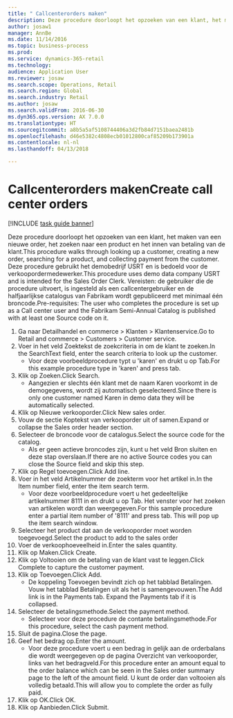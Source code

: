 ```yaml
--- 
title: " Callcenterorders maken"
description: Deze procedure doorloopt het opzoeken van een klant, het maken van een nieuwe order, het zoeken naar een product en het innen van betaling van de klant.
author: josaw1
manager: AnnBe
ms.date: 11/14/2016
ms.topic: business-process
ms.prod: 
ms.service: dynamics-365-retail
ms.technology: 
audience: Application User
ms.reviewer: josaw
ms.search.scope: Operations, Retail
ms.search.region: Global
ms.search.industry: Retail
ms.author: josaw
ms.search.validFrom: 2016-06-30
ms.dyn365.ops.version: AX 7.0.0
ms.translationtype: HT
ms.sourcegitcommit: a8b5a5af5108744406a3d2fb84d7151baea2481b
ms.openlocfilehash: d46e5382c4808ecb01012800caf85209b173901a
ms.contentlocale: nl-nl
ms.lasthandoff: 04/13/2018

---
```

# <a name="create-call-center-orders"></a><span data-ttu-id="3d949-103"> Callcenterorders maken</span><span class="sxs-lookup"><span data-stu-id="3d949-103">Create call center orders</span></span>

[!INCLUDE [task guide banner](../includes/task-guide-banner.md)]

<span data-ttu-id="3d949-104">Deze procedure doorloopt het opzoeken van een klant, het maken van een nieuwe order, het zoeken naar een product en het innen van betaling van de klant.</span><span class="sxs-lookup"><span data-stu-id="3d949-104">This procedure walks through looking up a customer, creating a new order, searching for a product, and collecting payment from the customer.</span></span> <span data-ttu-id="3d949-105">Deze procedure gebruikt het demobedrijf USRT en is bedoeld voor de verkoopordermedewerker.</span><span class="sxs-lookup"><span data-stu-id="3d949-105">This procedure uses demo data company USRT and is intended for the Sales Order Clerk.</span></span> <span data-ttu-id="3d949-106">Vereisten: de gebruiker die de procedure uitvoert, is ingesteld als een callcentergebruiker en de halfjaarlijkse catalogus van Fabrikam wordt gepubliceerd met minimaal één broncode.</span><span class="sxs-lookup"><span data-stu-id="3d949-106">Pre-requisites:  The user who completes the procedure is set up as a Call center user and the Fabrikam Semi-Annual Catalog is published with at least one Source code on it.</span></span>

1. <span data-ttu-id="3d949-107">Ga naar Detailhandel en commerce > Klanten > Klantenservice.</span><span class="sxs-lookup"><span data-stu-id="3d949-107">Go to Retail and commerce > Customers > Customer service.</span></span>
2. <span data-ttu-id="3d949-108">Voer in het veld Zoektekst de zoekcriteria in om de klant te zoeken.</span><span class="sxs-lookup"><span data-stu-id="3d949-108">In the SearchText field, enter the search criteria to look up the customer.</span></span>
    * <span data-ttu-id="3d949-109">Voor deze voorbeeldprocedure typt u 'karen' en drukt u op Tab.</span><span class="sxs-lookup"><span data-stu-id="3d949-109">For this example procedure type in 'karen' and press tab.</span></span>  
3. <span data-ttu-id="3d949-110">Klik op Zoeken.</span><span class="sxs-lookup"><span data-stu-id="3d949-110">Click Search.</span></span>
    * <span data-ttu-id="3d949-111">Aangezien er slechts één klant met de naam Karen voorkomt in de demogegevens, wordt zij automatisch geselecteerd.</span><span class="sxs-lookup"><span data-stu-id="3d949-111">Since there is only one customer named Karen in demo data they will be automatically selected.</span></span>  
4. <span data-ttu-id="3d949-112">Klik op Nieuwe verkooporder.</span><span class="sxs-lookup"><span data-stu-id="3d949-112">Click New sales order.</span></span>
5. <span data-ttu-id="3d949-113">Vouw de sectie Koptekst van verkooporder uit of samen.</span><span class="sxs-lookup"><span data-stu-id="3d949-113">Expand or collapse the Sales order header section.</span></span>
6. <span data-ttu-id="3d949-114">Selecteer de broncode voor de catalogus.</span><span class="sxs-lookup"><span data-stu-id="3d949-114">Select the source code for the catalog.</span></span>
    * <span data-ttu-id="3d949-115">Als er geen actieve broncodes zijn, kunt u het veld Bron sluiten en deze stap overslaan.</span><span class="sxs-lookup"><span data-stu-id="3d949-115">If there are no active Source codes you can close the Source field and skip this step.</span></span>  
7. <span data-ttu-id="3d949-116">Klik op Regel toevoegen.</span><span class="sxs-lookup"><span data-stu-id="3d949-116">Click Add line.</span></span>
8. <span data-ttu-id="3d949-117">Voer in het veld Artikelnummer de zoekterm voor het artikel in.</span><span class="sxs-lookup"><span data-stu-id="3d949-117">In the Item number field, enter the item search term.</span></span>
    * <span data-ttu-id="3d949-118">Voor deze voorbeeldprocedure voert u het gedeeltelijke artikelnummer 8111 in en drukt u op Tab. Het venster voor het zoeken van artikelen wordt dan weergegeven.</span><span class="sxs-lookup"><span data-stu-id="3d949-118">For this sample procedure enter a partial item number of '8111' and press tab. This will pop up the item search window.</span></span>  
9. <span data-ttu-id="3d949-119">Selecteer het product dat aan de verkooporder moet worden toegevoegd.</span><span class="sxs-lookup"><span data-stu-id="3d949-119">Select the product to add to the sales order</span></span>
10. <span data-ttu-id="3d949-120">Voer de verkoophoeveelheid in.</span><span class="sxs-lookup"><span data-stu-id="3d949-120">Enter the sales quantity.</span></span>
11. <span data-ttu-id="3d949-121">Klik op Maken.</span><span class="sxs-lookup"><span data-stu-id="3d949-121">Click Create.</span></span>
12. <span data-ttu-id="3d949-122">Klik op Voltooien om de betaling van de klant vast te leggen.</span><span class="sxs-lookup"><span data-stu-id="3d949-122">Click Complete to capture the customer payment.</span></span>
13. <span data-ttu-id="3d949-123">Klik op Toevoegen.</span><span class="sxs-lookup"><span data-stu-id="3d949-123">Click Add.</span></span>
    * <span data-ttu-id="3d949-124">De koppeling Toevoegen bevindt zich op het tabblad Betalingen. Vouw het tabblad Betalingen uit als het is samengevouwen.</span><span class="sxs-lookup"><span data-stu-id="3d949-124">The Add link is in the Payments tab. Expand the Payments tab if it is collapsed.</span></span>  
14. <span data-ttu-id="3d949-125">Selecteer de betalingsmethode.</span><span class="sxs-lookup"><span data-stu-id="3d949-125">Select the payment method.</span></span>
    * <span data-ttu-id="3d949-126">Selecteer voor deze procedure de contante betalingsmethode.</span><span class="sxs-lookup"><span data-stu-id="3d949-126">For this procedure, select the cash payment method.</span></span>  
15. <span data-ttu-id="3d949-127">Sluit de pagina.</span><span class="sxs-lookup"><span data-stu-id="3d949-127">Close the page.</span></span>
16. <span data-ttu-id="3d949-128">Geef het bedrag op.</span><span class="sxs-lookup"><span data-stu-id="3d949-128">Enter the amount.</span></span>
    * <span data-ttu-id="3d949-129">Voor deze procedure voert u een bedrag in gelijk aan de orderbalans die wordt weergegeven op de pagina Overzicht van verkooporder, links van het bedragveld.</span><span class="sxs-lookup"><span data-stu-id="3d949-129">For this procedure enter an amount equal to the order balance which can be seen in the Sales order summary page to the left of the amount field.</span></span> <span data-ttu-id="3d949-130">U kunt de order dan voltooien als volledig betaald.</span><span class="sxs-lookup"><span data-stu-id="3d949-130">This will allow you to complete the order as fully paid.</span></span>  
17. <span data-ttu-id="3d949-131">Klik op OK.</span><span class="sxs-lookup"><span data-stu-id="3d949-131">Click OK.</span></span>
18. <span data-ttu-id="3d949-132">Klik op Aanbieden.</span><span class="sxs-lookup"><span data-stu-id="3d949-132">Click Submit.</span></span>



